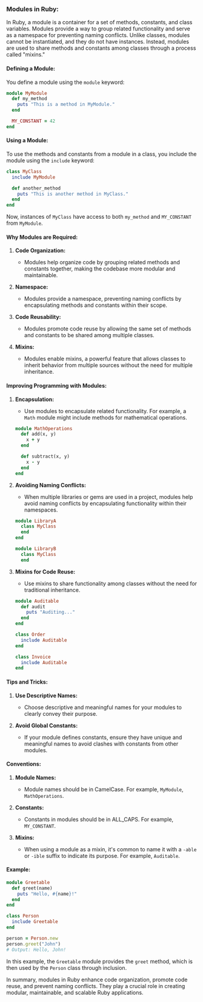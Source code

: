 ### Modules in Ruby:

In Ruby, a module is a container for a set of methods, constants, and class variables. Modules provide a way to group related functionality and serve as a namespace for preventing naming conflicts. Unlike classes, modules cannot be instantiated, and they do not have instances. Instead, modules are used to share methods and constants among classes through a process called "mixins."

#### **Defining a Module:**

You define a module using the `module` keyword:

```ruby
module MyModule
  def my_method
    puts "This is a method in MyModule."
  end

  MY_CONSTANT = 42
end
```

#### **Using a Module:**

To use the methods and constants from a module in a class, you include the module using the `include` keyword:

```ruby
class MyClass
  include MyModule

  def another_method
    puts "This is another method in MyClass."
  end
end
```

Now, instances of `MyClass` have access to both `my_method` and `MY_CONSTANT` from `MyModule`.

#### **Why Modules are Required:**

1. **Code Organization:**
   - Modules help organize code by grouping related methods and constants together, making the codebase more modular and maintainable.

2. **Namespace:**
   - Modules provide a namespace, preventing naming conflicts by encapsulating methods and constants within their scope.

3. **Code Reusability:**
   - Modules promote code reuse by allowing the same set of methods and constants to be shared among multiple classes.

4. **Mixins:**
   - Modules enable mixins, a powerful feature that allows classes to inherit behavior from multiple sources without the need for multiple inheritance.

#### **Improving Programming with Modules:**

1. **Encapsulation:**
   - Use modules to encapsulate related functionality. For example, a `Math` module might include methods for mathematical operations.

   ```ruby
   module MathOperations
     def add(x, y)
       x + y
     end

     def subtract(x, y)
       x - y
     end
   end
   ```

2. **Avoiding Naming Conflicts:**
   - When multiple libraries or gems are used in a project, modules help avoid naming conflicts by encapsulating functionality within their namespaces.

   ```ruby
   module LibraryA
     class MyClass
     end
   end

   module LibraryB
     class MyClass
     end
   ```

3. **Mixins for Code Reuse:**
   - Use mixins to share functionality among classes without the need for traditional inheritance.

   ```ruby
   module Auditable
     def audit
       puts "Auditing..."
     end
   end

   class Order
     include Auditable
   end

   class Invoice
     include Auditable
   end
   ```

#### **Tips and Tricks:**

1. **Use Descriptive Names:**
   - Choose descriptive and meaningful names for your modules to clearly convey their purpose.

2. **Avoid Global Constants:**
   - If your module defines constants, ensure they have unique and meaningful names to avoid clashes with constants from other modules.

#### **Conventions:**

1. **Module Names:**
   - Module names should be in CamelCase. For example, `MyModule`, `MathOperations`.

2. **Constants:**
   - Constants in modules should be in ALL_CAPS. For example, `MY_CONSTANT`.

3. **Mixins:**
   - When using a module as a mixin, it's common to name it with a `-able` or `-ible` suffix to indicate its purpose. For example, `Auditable`.

#### **Example:**

```ruby
module Greetable
  def greet(name)
    puts "Hello, #{name}!"
  end
end

class Person
  include Greetable
end

person = Person.new
person.greet("John")
# Output: Hello, John!
```

In this example, the `Greetable` module provides the `greet` method, which is then used by the `Person` class through inclusion.

In summary, modules in Ruby enhance code organization, promote code reuse, and prevent naming conflicts. They play a crucial role in creating modular, maintainable, and scalable Ruby applications.
